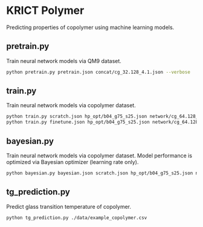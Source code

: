# KRICT Polymer
Predicting properties of copolymer using machine learning models. 

## pretrain.py
Train neural network models via QM9 dataset.

```bash
python pretrain.py pretrain.json concat/cg_32.128_4.1.json --verbose
```

## train.py
Train neural network models via copolymer dataset. 
```bash
python train.py scratch.json hp_opt/b04_g75_s25.json network/cg_64.128_6.2.json --verbose
python train.py finetune.json hp_opt/b04_g75_s25.json network/cg_64.128_6.2.json --verbose
```

## bayesian.py
Train neural network models via copolymer dataset. Model performance is optimized via Bayesian optimizer (learning rate only).

```bash
python bayesian.py bayesian.json scratch.json hp_opt/b04_g75_s25.json network/cg_64.128_6.2.json --verbose
```

## tg_prediction.py
Predict glass transition temperature of copolymer.

```bash
python tg_prediction.py ./data/example_copolymer.csv
```

